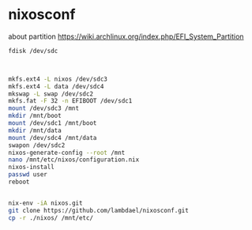 # nixosconf


about partition
https://wiki.archlinux.org/index.php/EFI_System_Partition


```bash
fdisk /dev/sdc



mkfs.ext4 -L nixos /dev/sdc3
mkfs.ext4 -L data /dev/sdc4
mkswap -L swap /dev/sdc2
mkfs.fat -F 32 -n EFIBOOT /dev/sdc1
mount /dev/sdc3 /mnt
mkdir /mnt/boot
mount /dev/sdc1 /mnt/boot
mkdir /mnt/data
mount /dev/sdc4 /mnt/data
swapon /dev/sdc2
nixos-generate-config --root /mnt
nano /mnt/etc/nixos/configuration.nix
nixos-install
passwd user
reboot


nix-env -iA nixos.git
git clone https://github.com/lambdael/nixosconf.git
cp -r ./nixos/ /mnt/etc/
```
